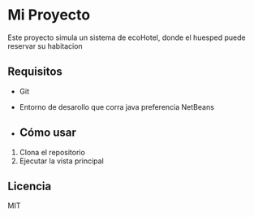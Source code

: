 # Mi Proyecto

Este proyecto simula un sistema de ecoHotel, donde el huesped puede reservar su habitacion

## Requisitos

- Git
- Entorno de desarollo que corra java preferencia NetBeans

- ## Cómo usar

1. Clona el repositorio
2. Ejecutar la vista principal

## Licencia

MIT

